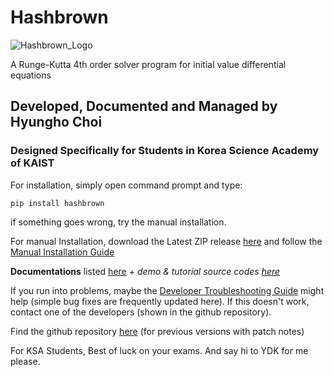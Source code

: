 # **Hashbrown**

![Hashbrown_Logo](https://raw.githubusercontent.com/iamchoking/Hashbrown/master/HashBrownLogo.png)

A Runge-Kutta 4th order solver program for initial value differential equations

## Developed, Documented and Managed by Hyungho Choi

### Designed Specifically for Students in Korea Science Academy of KAIST

For installation, simply open command prompt and type:

    pip install hashbrown

if something goes wrong, try the manual installation.

For manual Installation, download the Latest ZIP release [here](https://github.com/iamchoking/Hashbrown/releases) and follow the [Manual Installation Guide](https://github.com/iamchoking/Hashbrown/blob/master/Manual_Installation_Guide.txt)

**Documentations** listed [here](https://github.com/iamchoking/Hashbrown/raw/master/Hashbrown_Program_Documentation.pdf)
*+ demo & tutorial source codes [here](https://github.com/iamchoking/Hashbrown/tree/master/tests)*

If you run into problems, maybe the [Developer Troubleshooting Guide](https://github.com/iamchoking/Hashbrown/blob/master/Developer_Troubleshooting.txt) might help (simple bug fixes are frequently updated here). If this doesn't work, contact one of the developers (shown in the github repository).

Find the github repository [here](https://github.com/iamchoking/Hashbrown) (for previous versions with patch notes)

For KSA Students, Best of luck on your exams. And say hi to YDK for me please.

